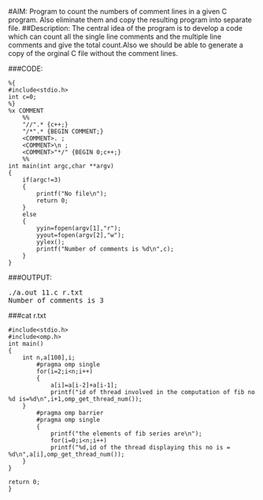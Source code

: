 #AIM:
Program to count the numbers of comment lines in a given C program. 
Also eliminate them and copy the resulting program into separate file.
##Description:
The central idea of the program is to develop a code which can count all the single line comments and the multiple line comments and give the total count.Also we should be able to generate a copy of the orginal C file without the comment lines.

###CODE:

	%{
	#include<stdio.h>
	int c=0;
	%}
	%x COMMENT
    	%%
    	"//".* {c++;}
    	"/*".* {BEGIN COMMENT;}
    	<COMMENT>. ;
    	<COMMENT>\n ;
    	<COMMENT>"*/" {BEGIN 0;c++;}
    	%%
	int main(int argc,char **argv)
	{
		if(argc!=3)
		{
			printf("No file\n");
			return 0;
		}
		else
		{
			yyin=fopen(argv[1],"r");
			yyout=fopen(argv[2],"w");
			yylex();
			printf("Number of comments is %d\n",c);
		}
	}

###OUTPUT:
<pre>
./a.out 11.c r.txt
Number of comments is 3
</pre>

###cat r.txt

	#include<stdio.h>
	#include<omp.h>
	int main()
	{
	   	int n,a[100],i;
	       	#pragma omp single
	    	for(i=2;i<n;i++)
	    	{
	        	a[i]=a[i-2]+a[i-1];
	     		printf("id of thread involved in the computation of fib no %d is=%d\n",i+1,omp_get_thread_num());
	   	}
	        #pragma omp barrier
	        #pragma omp single
	    	{
	       		printf("the elements of fib series are\n");
	       		for(i=0;i<n;i++)
	       		printf("%d,id of the thread displaying this no is =  %d\n",a[i],omp_get_thread_num());
	   	}
   	}

   	return 0;
	}


